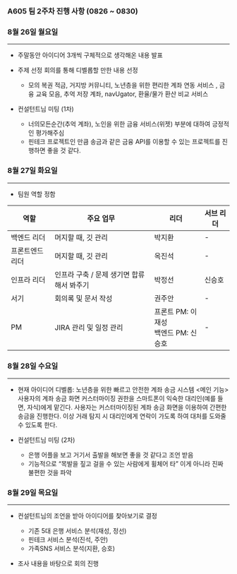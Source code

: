 ### A605 팀 2주차 진행 사항 (0826 ~ 0830)

### 8월 26일 월요일
---

- 주말동안 아이디어 3개씩 구체적으로 생각해온 내용 발표
- 주제 선정 회의를 통해 디벨롭할 만한 내용 선정
    - 모의 복권 적금, 거지방 커뮤니티, 노년층을 위한 편리한 계좌 연동 서비스 ,
     금융 교육 모음, 추억 저장 계좌, navUgator, 환율/물가 환산 비교 서비스

- 컨설턴트님 미팅 (1차)
    - 너의모든순간(추억 계좌), 노인을 위한 금융 서비스(위젯) 부분에 대하여 긍정적인 평가해주심
    - 핀테크 프로젝트인 만큼 송금과 같은 금융 API를 이용할 수 있는 프로젝트를 진행하면 좋을 것 같다.

### 8월 27일 화요일
---

- 팀원 역할 정함

| 역할          | 주요 업무                                      | 리더          | 서브 리더   |
|---------------|-----------------------------------------------|---------------|-------------|
| 백엔드 리더   | 머지할 때, 깃 관리                             | 박지환        | -           |
| 프론트엔드 리더 | 머지할 때, 깃 관리                             | 옥진석        | -           |
| 인프라 리더   | 인프라 구축 / 문제 생기면 합류해서 봐주기      | 박정선        | 신승호      |
| 서기          | 회의록 및 문서 작성                            | 권주안        | -           |
| PM            | JIRA 관리 및 일정 관리                         | 프론트 PM: 이재성<br>백엔드 PM: 신승호 | -           |

### 8월 28일 수요일
---

- 현재 아이디어 디벨롭: 노년층을 위한 빠르고 안전한 계좌 송금 시스템
<메인 기능> 
사용자의 계좌 송금 화면 커스터마이징 권한을 스마트폰이 익숙한 대리인(예를 들면, 자식)에게 맡긴다.
사용자는 커스터마이징된 계좌 송금 화면을 이용하여 간편한 송금을 진행한다.
이상 거래 탐지 시 대리인에게 연락이 가도록 하여 대처를 도와줄 수 있도록 한다.

- 컨설턴트님 미팅 (2차)
    - 은행 어플을 보고 거기서 출발을 해보면 좋을 것 같다고 조언 받음
    -  기능적으로 “목발을 짚고 걸을 수 있는 사람에게 휠체어 타” 이게 아니라 진짜 불편한 것을 파악

### 8월 29일 목요일
---

- 컨설턴트님의 조언을 받아 아이디어를 찾아보기로 결정
    - 기존 5대 은행 서비스 분석(재성, 정선)
    - 핀테크 서비스 분석(진석, 주안)
    - 가족SNS 서비스 분석(지환, 승호)

- 조사 내용을 바탕으로 회의 진행

